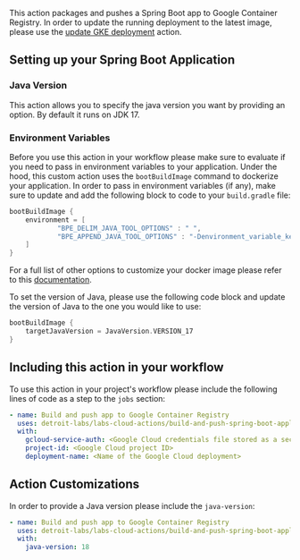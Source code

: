 This action packages and pushes a Spring Boot app to Google Container Registry. In order to update the running deployment to the latest image, please use the
[update GKE deployment](../update-gke-deployment/action.yaml) action.

## Setting up your Spring Boot Application

### Java Version

This action allows you to specify the java version you want by providing an option. By default it runs on JDK 17.

### Environment Variables

Before you use this action in your workflow please make sure to evaluate if you need to pass in environment variables to your application. Under the hood, this
custom action uses the `bootBuildImage` command to dockerize your application. In order to pass in environment variables (if any), make sure to update and
add the following block to code to your `build.gradle` file:

```groovy
bootBuildImage {
    environment = [
            "BPE_DELIM_JAVA_TOOL_OPTIONS" : " ",
            "BPE_APPEND_JAVA_TOOL_OPTIONS" : "-Denvironment_variable_key_1=environment_variable_value_1 -Denvironment_variable_key_2=environment_variable_value_2"
    ]
}
```

For a full list of other options to customize your docker image please refer to this [documentation](https://docs.spring.io/spring-boot/docs/current/gradle-plugin/reference/htmlsingle/#build-image.customization).

To set the version of Java, please use the following code block and update the version of Java to the one you would like to use:

```groovy
bootBuildImage {
    targetJavaVersion = JavaVersion.VERSION_17
}
```

## Including this action in your workflow

To use this action in your project's workflow please include the following lines of code as a step to the `jobs` section:

```yaml
- name: Build and push app to Google Container Registry
  uses: detroit-labs/labs-cloud-actions/build-and-push-spring-boot-application@main
  with:
    gcloud-service-auth: <Google Cloud credentials file stored as a secret>
    project-id: <Google Cloud project ID>
    deployment-name: <Name of the Google Cloud deployment>
```

## Action Customizations

In order to provide a Java version please include the `java-version`:

```yaml
- name: Build and push app to Google Container Registry
  uses: detroit-labs/labs-cloud-actions/build-and-push-spring-boot-application@main
  with:
    java-version: 18
```